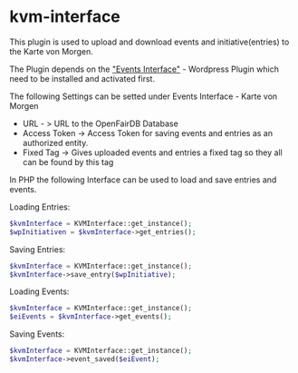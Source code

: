 # kvm-interface
This plugin is used to upload and download events and initiative(entries) to the Karte von Morgen.

The Plugin depends on the ["Events Interface"](https://github.com/kartevonmorgen/events-interface) - Wordpress Plugin which need to be installed and activated first.

The following Settings can be setted under Events Interface - Karte von Morgen
* URL - > URL to the OpenFairDB Database
* Access Token	-> Access Token for saving events and entries as an authorized entity.
* Fixed Tag -> Gives uploaded events and entries a fixed tag so they all can be found by this tag

In PHP the following Interface can be used to load and save entries and events.

Loading Entries:
```php
$kvmInterface = KVMInterface::get_instance();
$wpInitiativen = $kvmInterface->get_entries();
```

Saving Entries:
```php
$kvmInterface = KVMInterface::get_instance();
$kvmInterface->save_entry($wpInitiative);
```

Loading Events:
```php
$kvmInterface = KVMInterface::get_instance();
$eiEvents = $kvmInterface->get_events();
```

Saving Events:
```php
$kvmInterface = KVMInterface::get_instance();
$kvmInterface->event_saved($eiEvent);
```
